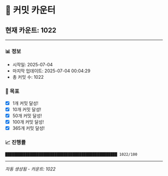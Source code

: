 # 🔢 커밋 카운터

## 현재 카운트: 1022

---

### 📊 정보
- 시작일: 2025-07-04
- 마지막 업데이트: 2025-07-04 00:04:29
- 총 커밋 수: 1022

### 🎯 목표
- [x] 1개 커밋 달성!
- [x] 10개 커밋 달성!
- [x] 50개 커밋 달성!
- [x] 100개 커밋 달성!
- [x] 365개 커밋 달성!

### 📈 진행률
```
██████████████████████████████████████████████████ 1022/100
```

---
*자동 생성됨 - 카운트: 1022*
